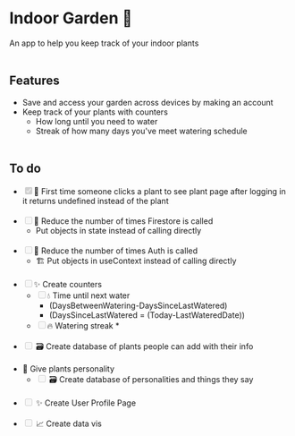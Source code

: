 # **Indoor Garden** 🌱
An app to help you keep track of your indoor plants
<br><br>

## **Features**

* Save and access your garden across devices by making an account
* Keep track of your plants with counters
  * How long until you need to water
  * Streak of how many days you've meet watering schedule
  <br><br>
## **To do**

* <input type="checkbox" disabled checked>🐛 First time someone clicks a plant to see plant page after logging in it returns undefined instead of the plant
<br/><br/>
* <input type="checkbox" disabled>🚨 Reduce the number of times Firestore is called
  * Put objects in state instead of calling directly
  <br/><br/>
* <input type="checkbox" disabled>🚨 Reduce the number of times Auth is called
  * 🏗️ Put objects in useContext instead of calling directly
  <br/><br/>
* <input type="checkbox" disabled>✨ Create counters
  * <input type="checkbox" disabled>💧 Time until next water 
    * (DaysBetweenWatering-DaysSinceLastWatered)
    * (DaysSinceLastWatered = (Today-LastWateredDate))
  * <input type="checkbox" disabled>🔥 Watering streak
    * 
<br/><br/>
* <input type="checkbox" disabled> 🗃️ Create database of plants people can add with their info
<br/><br/>
* 🙊 Give plants personality
  * <input type="checkbox" disabled> 🗃️ Create database of personalities and things they say
<br/><br/>
* <input type="checkbox" disabled> ✨ Create User Profile Page
<br/><br/>
* <input type="checkbox" disabled> 📈 Create data vis
